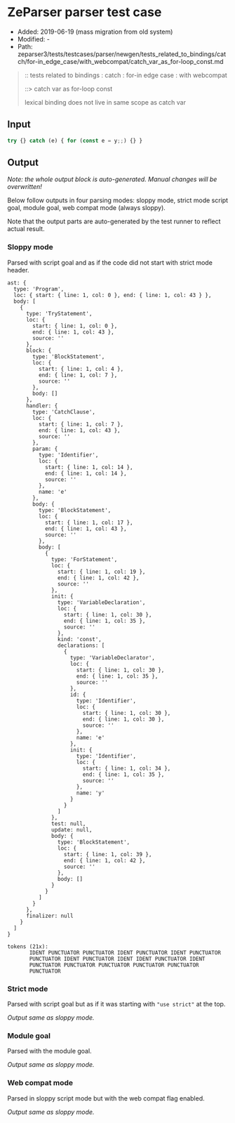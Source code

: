 # ZeParser parser test case

- Added: 2019-06-19 (mass migration from old system)
- Modified: -
- Path: zeparser3/tests/testcases/parser/newgen/tests_related_to_bindings/catch/for-in_edge_case/with_webcompat/catch_var_as_for-loop_const.md

> :: tests related to bindings : catch : for-in edge case : with webcompat
>
> ::> catch var as for-loop const
>
> lexical binding does not live in same scope as catch var

## Input

`````js
try {} catch (e) { for (const e = y;;) {} }
`````

## Output

_Note: the whole output block is auto-generated. Manual changes will be overwritten!_

Below follow outputs in four parsing modes: sloppy mode, strict mode script goal, module goal, web compat mode (always sloppy).

Note that the output parts are auto-generated by the test runner to reflect actual result.

### Sloppy mode

Parsed with script goal and as if the code did not start with strict mode header.

`````
ast: {
  type: 'Program',
  loc: { start: { line: 1, col: 0 }, end: { line: 1, col: 43 } },
  body: [
    {
      type: 'TryStatement',
      loc: {
        start: { line: 1, col: 0 },
        end: { line: 1, col: 43 },
        source: ''
      },
      block: {
        type: 'BlockStatement',
        loc: {
          start: { line: 1, col: 4 },
          end: { line: 1, col: 7 },
          source: ''
        },
        body: []
      },
      handler: {
        type: 'CatchClause',
        loc: {
          start: { line: 1, col: 7 },
          end: { line: 1, col: 43 },
          source: ''
        },
        param: {
          type: 'Identifier',
          loc: {
            start: { line: 1, col: 14 },
            end: { line: 1, col: 14 },
            source: ''
          },
          name: 'e'
        },
        body: {
          type: 'BlockStatement',
          loc: {
            start: { line: 1, col: 17 },
            end: { line: 1, col: 43 },
            source: ''
          },
          body: [
            {
              type: 'ForStatement',
              loc: {
                start: { line: 1, col: 19 },
                end: { line: 1, col: 42 },
                source: ''
              },
              init: {
                type: 'VariableDeclaration',
                loc: {
                  start: { line: 1, col: 30 },
                  end: { line: 1, col: 35 },
                  source: ''
                },
                kind: 'const',
                declarations: [
                  {
                    type: 'VariableDeclarator',
                    loc: {
                      start: { line: 1, col: 30 },
                      end: { line: 1, col: 35 },
                      source: ''
                    },
                    id: {
                      type: 'Identifier',
                      loc: {
                        start: { line: 1, col: 30 },
                        end: { line: 1, col: 30 },
                        source: ''
                      },
                      name: 'e'
                    },
                    init: {
                      type: 'Identifier',
                      loc: {
                        start: { line: 1, col: 34 },
                        end: { line: 1, col: 35 },
                        source: ''
                      },
                      name: 'y'
                    }
                  }
                ]
              },
              test: null,
              update: null,
              body: {
                type: 'BlockStatement',
                loc: {
                  start: { line: 1, col: 39 },
                  end: { line: 1, col: 42 },
                  source: ''
                },
                body: []
              }
            }
          ]
        }
      },
      finalizer: null
    }
  ]
}

tokens (21x):
       IDENT PUNCTUATOR PUNCTUATOR IDENT PUNCTUATOR IDENT PUNCTUATOR
       PUNCTUATOR IDENT PUNCTUATOR IDENT IDENT PUNCTUATOR IDENT
       PUNCTUATOR PUNCTUATOR PUNCTUATOR PUNCTUATOR PUNCTUATOR
       PUNCTUATOR
`````

### Strict mode

Parsed with script goal but as if it was starting with `"use strict"` at the top.

_Output same as sloppy mode._

### Module goal

Parsed with the module goal.

_Output same as sloppy mode._

### Web compat mode

Parsed in sloppy script mode but with the web compat flag enabled.

_Output same as sloppy mode._
